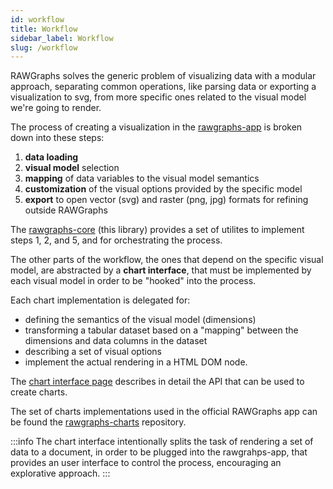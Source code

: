 ```yaml
---
id: workflow
title: Workflow
sidebar_label: Workflow
slug: /workflow
---
```


RAWGraphs solves the generic problem of visualizing data with a modular approach, separating common operations, like parsing data or exporting a visualization to svg, from more specific ones related to the visual model we're going to render.

The process of creating a visualization in the [rawgraphs-app](https://github.com/rawgraphs/rawgraphs-app) is broken down into these steps:

1. **data loading**
2. **visual model** selection
3. **mapping** of data variables to the visual model semantics
4. **customization** of the visual options provided by the specific model
5. **export** to open vector (svg) and raster (png, jpg) formats for refining outside RAWGraphs

The [rawgraphs-core](https://github.com/rawgraphs/rawgraphs-core) (this library) provides a set of utilites to implement steps 1, 2, and 5, and for orchestrating the process.

The other parts of the workflow, the ones that depend on the specific visual model, are abstracted by a **chart interface**,
that must be implemented by each visual model in order to be "hooked" into the process.

Each chart implementation is delegated for:

- defining the semantics of the visual model (dimensions)
- transforming a tabular dataset based on a "mapping" between the dimensions and data columns in the dataset
- describing a set of visual options
- implement the actual rendering in a HTML DOM node.

The [chart interface page](chart-interface.md) describes in detail the API that can be used to create charts.

The set of charts implementations used in the official RAWGraphs app can be found the [rawgraphs-charts](https://github.com/rawgraphs/rawgraphs-charts) repository.


:::info
The chart interface intentionally splits the task of rendering a set of data to a document, in order to be plugged into the 
rawgrahps-app, that provides an user interface to control the process, encouraging an explorative approach.
:::









